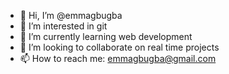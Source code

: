 - 👋 Hi, I’m @emmagbugba
- 👀 I’m interested in git 
- 🌱 I’m currently learning web development
- 💞️ I’m looking to collaborate on real time projects
- 📫 How to reach me: emmagbugba@gmail.com

<!---
emmagbugba/emmagbugba is a ✨ special ✨ repository because its `README.md` (this file) appears on your GitHub profile.
You can click the Preview link to take a look at your changes.
--->
